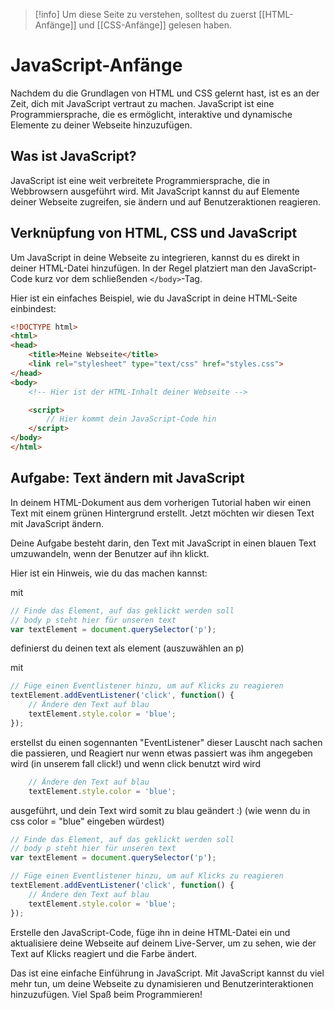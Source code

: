 
>[!info]
> Um diese Seite zu verstehen, solltest du zuerst [[HTML-Anfänge]] und [[CSS-Anfänge]] gelesen haben.

# JavaScript-Anfänge

Nachdem du die Grundlagen von HTML und CSS gelernt hast, ist es an der Zeit, dich mit JavaScript vertraut zu machen. JavaScript ist eine Programmiersprache, die es ermöglicht, interaktive und dynamische Elemente zu deiner Webseite hinzuzufügen.

## Was ist JavaScript?

JavaScript ist eine weit verbreitete Programmiersprache, die in Webbrowsern ausgeführt wird. Mit JavaScript kannst du auf Elemente deiner Webseite zugreifen, sie ändern und auf Benutzeraktionen reagieren.

## Verknüpfung von HTML, CSS und JavaScript

Um JavaScript in deine Webseite zu integrieren, kannst du es direkt in deiner HTML-Datei hinzufügen. In der Regel platziert man den JavaScript-Code kurz vor dem schließenden `</body>`-Tag.

Hier ist ein einfaches Beispiel, wie du JavaScript in deine HTML-Seite einbindest:

```html
<!DOCTYPE html>
<html>
<head>
    <title>Meine Webseite</title>
    <link rel="stylesheet" type="text/css" href="styles.css">
</head>
<body>
    <!-- Hier ist der HTML-Inhalt deiner Webseite -->

    <script>
        // Hier kommt dein JavaScript-Code hin
    </script>
</body>
</html>
```

## Aufgabe: Text ändern mit JavaScript

In deinem HTML-Dokument aus dem vorherigen Tutorial haben wir einen Text mit einem grünen Hintergrund erstellt. Jetzt möchten wir diesen Text mit JavaScript ändern.

Deine Aufgabe besteht darin, den Text mit JavaScript in einen blauen Text umzuwandeln, wenn der Benutzer auf ihn klickt.

Hier ist ein Hinweis, wie du das machen kannst:

mit 
```js
// Finde das Element, auf das geklickt werden soll
// body p steht hier für unseren text
var textElement = document.querySelector('p');
```

definierst du deinen text als element (auszuwählen an p)

mit
```js
// Füge einen Eventlistener hinzu, um auf Klicks zu reagieren
textElement.addEventListener('click', function() {
    // Ändere den Text auf blau
    textElement.style.color = 'blue';
});
```
erstellst du einen sogennanten "EventListener" dieser Lauscht nach sachen die passieren, und Reagiert nur wenn etwas passiert was ihm angegeben wird (in unserem fall click!) und wenn click benutzt wird wird
```js
    // Ändere den Text auf blau
    textElement.style.color = 'blue';
```
ausgeführt, und dein Text wird somit zu blau geändert :) (wie wenn du in css color = "blue" eingeben würdest)

```js
// Finde das Element, auf das geklickt werden soll
// body p steht hier für unseren text
var textElement = document.querySelector('p');

// Füge einen Eventlistener hinzu, um auf Klicks zu reagieren
textElement.addEventListener('click', function() {
    // Ändere den Text auf blau
    textElement.style.color = 'blue';
});
```

Erstelle den JavaScript-Code, füge ihn in deine HTML-Datei ein und aktualisiere deine Webseite auf deinem Live-Server, um zu sehen, wie der Text auf Klicks reagiert und die Farbe ändert.

Das ist eine einfache Einführung in JavaScript. Mit JavaScript kannst du viel mehr tun, um deine Webseite zu dynamisieren und Benutzerinteraktionen hinzuzufügen. Viel Spaß beim Programmieren!
